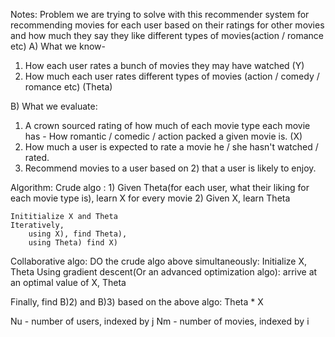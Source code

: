 Notes:
Problem we are trying to solve with this recommender system for recommending movies for each user based on their ratings for other movies and how much they say they like different types of movies(action / romance etc)
A) What we know- 
1) How each user rates a bunch of movies they may have watched (Y)
2) How much each user rates different types of movies (action / comedy / romance etc) (Theta)

B) What we evaluate:
1) A crown sourced rating of how much of each movie type each movie has - How romantic / comedic / action packed a given movie is. (X)
2) How much a user is expected to rate a movie he / she hasn't watched / rated.
3) Recommend movies to a user based on 2) that a user is likely to enjoy.

Algorithm:
Crude algo :
	1) Given Theta(for each user, what their liking for each movie type is), learn X for every movie
	2) Given X, learn Theta

	Inititialize X and Theta
	Iteratively, 
		using X), find Theta),
		using Theta) find X)
		
Collaborative algo:
DO the crude algo above simultaneously:
Initialize X, Theta
Using gradient descent(Or an advanced optimization algo): arrive at an optimal value of X, Theta

Finally, find B)2) and B)3) based on the above algo:
Theta * X

Nu - number of users, indexed by j
Nm - number of movies, indexed by i


